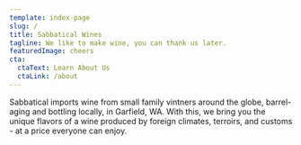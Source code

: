 ```yaml
---
template: index-page
slug: /
title: Sabbatical Wines
tagline: We like to make wine, you can thank us later.
featuredImage: cheers
cta:
  ctaText: Learn About Us
  ctaLink: /about
---
```

Sabbatical imports wine from small family vintners around the globe, barrel-aging and bottling locally, in Garfield, WA.  With this, we bring you the unique flavors of a wine produced by foreign climates, terroirs, and customs - at a price everyone can enjoy.